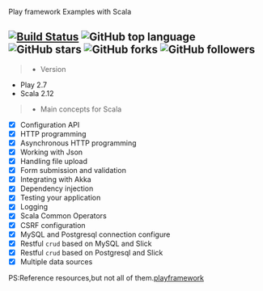 Play framework Examples with Scala

[![Build Status](https://travis-ci.org/jxnu-liguobin/scala-play-learn.svg?branch=master)](https://travis-ci.org/jxnu-liguobin/scala-play-learn)
![GitHub top language](https://img.shields.io/github/languages/top/jxnu-liguobin/scala-play-learn.svg)
![GitHub stars](https://img.shields.io/github/stars/jxnu-liguobin/scala-play-learn.svg)
![GitHub forks](https://img.shields.io/github/forks/jxnu-liguobin/scala-play-learn.svg)
![GitHub followers](https://img.shields.io/github/followers/jxnu-liguobin.svg)
---

> * Version

* Play 2.7 
* Scala 2.12

> * Main concepts for Scala

- [x] Configuration API
- [x] HTTP programming
- [x] Asynchronous HTTP programming
- [x] Working with Json
- [x] Handling file upload
- [x] Form submission and validation
- [x] Integrating with Akka
- [x] Dependency injection
- [x] Testing your application
- [x] Logging
- [x] Scala Common Operators
- [x] CSRF configuration
- [x] MySQL and Postgresql connection configure 
- [x] Restful `crud` based on MySQL and Slick 
- [x] Restful `crud` based on Postgresql and Slick
- [x] Multiple data sources
  
PS:Reference resources,but not all of them.[playframework](https://www.playframework.com/documentation/2.7.x/ScalaHome)
